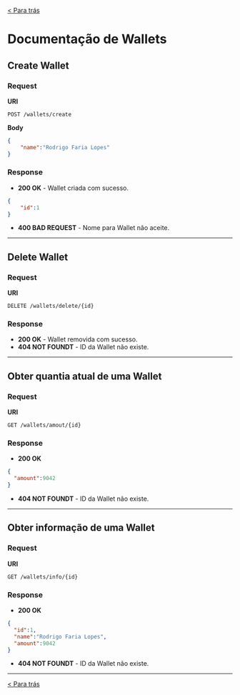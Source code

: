 [< Para trás](../README.md#Funcionalidades)

# Documentação de Wallets

## Create Wallet
### Request
**URI**
```
POST /wallets/create
```
**Body**
```json
{
	"name":"Rodrigo Faria Lopes"
}
```
### Response
- **200 OK** - Wallet criada com sucesso.
```json
{
	"id":1
}
```
- **400 BAD REQUEST**  - Nome para Wallet não aceite.

---

## Delete Wallet
### Request
**URI**
```
DELETE /wallets/delete/{id}
```
### Response
- **200 OK** - Wallet removida com sucesso.
- **404 NOT FOUNDT**  - ID da Wallet não existe.

---

## Obter quantia atual de uma Wallet
### Request
**URI**
```
GET /wallets/amout/{id}
```
### Response
- **200 OK**
```json
{
  "amount":9042
}
```
- **404 NOT FOUNDT**  - ID da Wallet não existe.

---

## Obter informação de uma Wallet
### Request
**URI**
```
GET /wallets/info/{id}
```
### Response
- **200 OK**
```json
{
  "id":1,
  "name":"Rodrigo Faria Lopes",
  "amount":9042
}
```
- **404 NOT FOUNDT**  - ID da Wallet não existe.

---

[< Para trás](../README.md#Funcionalidades)

